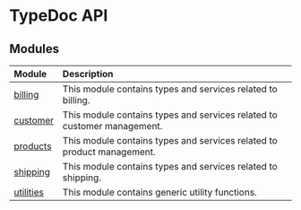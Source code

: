 # TypeDoc API

## Modules

| Module | Description |
| :------ | :------ |
| [billing](billing/index.md) | This module contains types and services related to billing. |
| [customer](customer/index.md) | This module contains types and services related to customer management. |
| [products](products/index.md) | This module contains types and services related to product management. |
| [shipping](shipping/index.md) | This module contains types and services related to shipping. |
| [utilities](utilities/index.md) | This module contains generic utility functions. |
